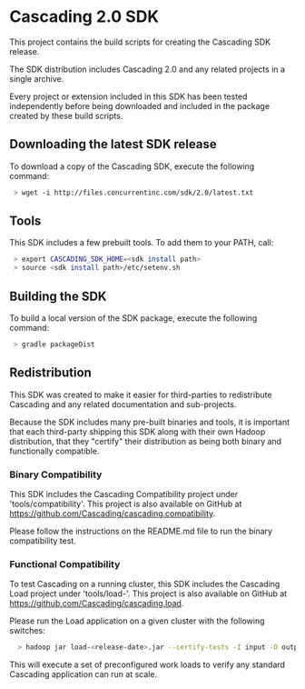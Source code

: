 # Cascading 2.0 SDK

This project contains the build scripts for creating the Cascading SDK release.

The SDK distribution includes Cascading 2.0 and any related projects in a single archive.

Every project or extension included in this SDK has been tested independently before being downloaded and
included in the package created by these build scripts.

## Downloading the latest SDK release

To download a copy of the Cascading SDK, execute the following command:

```bash
 > wget -i http://files.concurrentinc.com/sdk/2.0/latest.txt
```

## Tools

This SDK includes a few prebuilt tools. To add them to your PATH, call:

```bash
 > export CASCADING_SDK_HOME=<sdk install path>
 > source <sdk install path>/etc/setenv.sh
```

## Building the SDK

To build a local version of the SDK package, execute the following command:

```bash
 > gradle packageDist
```

## Redistribution

This SDK was created to make it easier for third-parties to redistribute Cascading and any related
documentation and sub-projects.

Because the SDK includes many pre-built binaries and tools, it is important that each third-party shipping
this SDK along with their own Hadoop distribution, that they "certify" their distribution as being both
binary and functionally compatible.

### Binary Compatibility

This SDK includes the Cascading Compatibility project under 'tools/compatibility'. This project is also
available on GitHub at https://github.com/Cascading/cascading.compatibility.

Please follow the instructions on the README.md file to run the binary compatibility test.

### Functional Compatibility

To test Cascading on a running cluster, this SDK includes the Cascading Load project under 'tools/load-<release date>'.
This project is also available on GitHub at https://github.com/Cascading/cascading.load.

Please run the Load application on a given cluster with the following switches:

```bash
  > hadoop jar load-<release-date>.jar --certify-tests -I input -O output -W working
```

This will execute a set of preconfigured work loads to verify any standard Cascading application can run at scale.